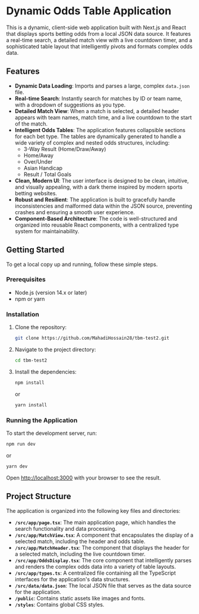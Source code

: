 # Dynamic Odds Table Application

This is a dynamic, client-side web application built with Next.js and React that displays sports betting odds from a local JSON data source. It features a real-time search, a detailed match view with a live countdown timer, and a sophisticated table layout that intelligently pivots and formats complex odds data.

## Features

- **Dynamic Data Loading**: Imports and parses a large, complex `data.json` file.
- **Real-time Search**: Instantly search for matches by ID or team name, with a dropdown of suggestions as you type.
- **Detailed Match View**: When a match is selected, a detailed header appears with team names, match time, and a live countdown to the start of the match.
- **Intelligent Odds Tables**: The application features collapsible sections for each bet type. The tables are dynamically generated to handle a wide variety of complex and nested odds structures, including:
    - 3-Way Result (Home/Draw/Away)
    - Home/Away
    - Over/Under
    - Asian Handicap
    - Result / Total Goals
- **Clean, Modern UI**: The user interface is designed to be clean, intuitive, and visually appealing, with a dark theme inspired by modern sports betting websites.
- **Robust and Resilient**: The application is built to gracefully handle inconsistencies and malformed data within the JSON source, preventing crashes and ensuring a smooth user experience.
- **Component-Based Architecture**: The code is well-structured and organized into reusable React components, with a centralized type system for maintainability.

## Getting Started

To get a local copy up and running, follow these simple steps.

### Prerequisites

- Node.js (version 14.x or later)
- npm or yarn

### Installation

1.  Clone the repository:
    ```sh
    git clone https://github.com/MahadiHossain28/tbm-test2.git
    ```
2.  Navigate to the project directory:
    ```sh
    cd tbm-test2
    ```
3.  Install the dependencies:
    ```sh
    npm install
    ```
    or
    ```sh
    yarn install
    ```

### Running the Application

To start the development server, run:

```sh
npm run dev
```

or

```sh
yarn dev
```

Open [http://localhost:3000](http://localhost:3000) with your browser to see the result.

## Project Structure

The application is organized into the following key files and directories:

- **`/src/app/page.tsx`**: The main application page, which handles the search functionality and data processing.
- **`/src/app/MatchView.tsx`**: A component that encapsulates the display of a selected match, including the header and odds table.
- **`/src/app/MatchHeader.tsx`**: The component that displays the header for a selected match, including the live countdown timer.
- **`/src/app/OddsDisplay.tsx`**: The core component that intelligently parses and renders the complex odds data into a variety of table layouts.
- **`/src/app/types.ts`**: A centralized file containing all the TypeScript interfaces for the application's data structures.
- **`/src/data/data.json`**: The local JSON file that serves as the data source for the application.
- **`/public`**: Contains static assets like images and fonts.
- **`/styles`**: Contains global CSS styles.
